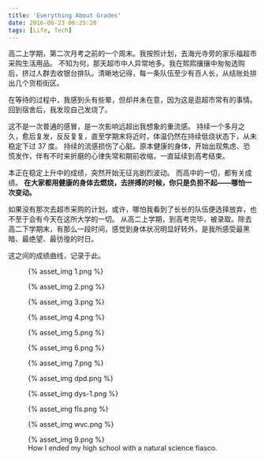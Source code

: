 ```yaml
---
title: 'Everything About Grades'
date: 2016-06-23 06:25:20
tags: [Life, Tech]
---
```


高二上学期，第二次月考之前的一个周末。我按照计划，去海光寺旁的家乐福超市采购生活用品。
不知为何，那天超市中人异常地多。我在熙熙攘攘中匆匆选购后，挤过人群去收银台排队。清晰地记得，每一条队伍至少有百人长，从结账处排出几个货柜街区。

在等待的过程中，我感到头有些晕，但却并未在意，因为这是逛超市常有的事情。
回到宿舍后，我发现自己发烧了。

这不是一次普通的感冒，是一次影响远超出我想象的重流感。
持续一个多月之久，愈后复发，反反复复，直至学期末将近时，体温仍然在持续低烧状态下，从未稳定下过 37 度。
持续的流感损伤了心脏。原本健康的身体，开始出现焦虑、恐慌发作，伴有不时来折磨的心律失常和期前收缩，一直延续到高考结束。

本正在稳定上升中的成绩，突然开始无征兆剧烈波动。
而高中的一切，都有关成绩。
**在大家都用健康的身体去燃烧，去拼搏的时候，你只是负担不起——哪怕一次变动。**

如果没有那次去超市采购的计划，或许，哪怕我看到了长长的队伍便选择放弃，也不至于会有今天在这所大学的一切。
从高二上学期，到高考完毕，被录取。除去高二下学期末，有那么一段时间，感觉到身体状况明显好转外，是我所感受最黑暗、最绝望、最彷徨的时日。

这之间的成绩曲线，记录于此。

<figure>
    {% asset_img 1.png %}
    <figcaption></figcaption>
</figure>

<figure>
    {% asset_img 2.png %}
    <figcaption></figcaption>
</figure>

<figure>
    {% asset_img 3.png %}
    <figcaption></figcaption>
</figure>

<figure>
    {% asset_img 4.png %}
    <figcaption></figcaption>
</figure>

<figure>
    {% asset_img 5.png %}
    <figcaption></figcaption>
</figure>

<figure>
    {% asset_img 6.png %}
    <figcaption></figcaption>
</figure>

<figure>
    {% asset_img 7.png %}
    <figcaption></figcaption>
</figure>

 

<figure>
    {% asset_img dpd.png %}
    <figcaption></figcaption>
</figure>

<figure>
    {% asset_img dys-1.png %}
    <figcaption></figcaption>
</figure>

<figure>
    {% asset_img fls.png %}
    <figcaption></figcaption>
</figure>

<figure>
    {% asset_img wvc.png %}
    <figcaption></figcaption>
</figure>

 
 
<figure>
    {% asset_img 9.png %}
    <figcaption>How I ended my high school with a natural science fiasco.</figcaption>
</figure>
